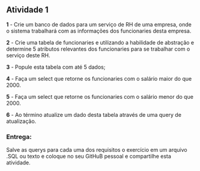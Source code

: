 ## Atividade 1


**1** - Crie um banco de dados para um serviço de RH de uma empresa, onde o sistema trabalhará com as informações dos funcionaries desta empresa. 

**2** - Crie uma tabela de funcionaries e utilizando a habilidade de abstração e determine 5 atributos relevantes dos funcionaries para se trabalhar com o serviço deste RH.

**3** - Popule esta tabela com até 5 dados;

**4** - Faça um select que retorne os funcionaries com o salário maior do que 2000.

**5** - Faça um select que retorne os funcionaries com o salário menor do que 2000.

**6** - Ao término atualize um dado desta tabela através de uma query de atualização.

### Entrega:
Salve as querys para cada uma dos requisitos o exercício em um arquivo .SQL ou texto e coloque no seu GitHuB pessoal e compartilhe esta atividade.
